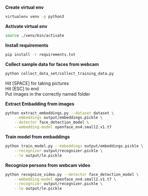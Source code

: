 **Create virtual env**
```bash
virtualenv venv -p python3
```
**Activate virtual env**
```bash
source ./venv/bin/activate
```
**Install requirements**
```bash
pip install -r requirements.txt
```
**Collect sample data for faces from webcam**
```bash
python collect_data_set/collect_training_data.py
```
Hit [SPACE] for taking pictures  
Hit [ESC] to end  
Put images in the correctly named folder  

**Extract Embadding from images**
```bash
python extract_embeddings.py --dataset dataset \
	--embeddings output/embeddings.pickle \
	--detector face_detection_model \
	--embedding-model openface_nn4.small2.v1.t7
```
**Train model from embaddings**
```bash
python train_model.py --embeddings output/embeddings.pickle \
	--recognizer output/recognizer.pickle \
	--le output/le.pickle
```
**Recognize persons from webcam video**
```bash
python recognize_video.py --detector face_detection_model \
	--embedding-model openface_nn4.small2.v1.t7 \
	--recognizer output/recognizer.pickle \
	--le output/le.pickle
```

